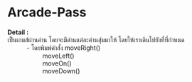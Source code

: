 # Arcade-Pass

<b>Detail : </b><br>
เป็นเกมส์ผ่านด่าน โดยจะมีด่านแต่ละด่านสุ่มมาให้ โดยให้เราเดินไปยังที่ที่กำหนด<br>
&nbsp;&nbsp;&nbsp;&nbsp;&nbsp;&nbsp;&nbsp;&nbsp;&nbsp;&nbsp;&nbsp;- โดยพิมพ์คำสั่ง moveRight()<br>
&nbsp;&nbsp;&nbsp;&nbsp;&nbsp;&nbsp;&nbsp;&nbsp;&nbsp;&nbsp;&nbsp;&nbsp;&nbsp;&nbsp;&nbsp;&nbsp;&nbsp;&nbsp;&nbsp;&nbsp;moveLeft()<br>
&nbsp;&nbsp;&nbsp;&nbsp;&nbsp;&nbsp;&nbsp;&nbsp;&nbsp;&nbsp;&nbsp;&nbsp;&nbsp;&nbsp;&nbsp;&nbsp;&nbsp;&nbsp;&nbsp;&nbsp;moveOn()<br>
&nbsp;&nbsp;&nbsp;&nbsp;&nbsp;&nbsp;&nbsp;&nbsp;&nbsp;&nbsp;&nbsp;&nbsp;&nbsp;&nbsp;&nbsp;&nbsp;&nbsp;&nbsp;&nbsp;&nbsp;moveDown()<br>

